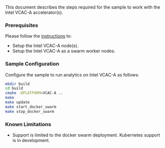 
This document describes the steps required for the sample to work with the Intel VCAC-A accelerator(s).    

### Prerequisites

Please follow the [instructions](https://github.com/OpenVisualCloud/Dockerfiles/tree/master/VCAC-A) to:  
- Setup the Intel VCAC-A node(s).     
- Setup the Intel VCAC-A as a swarm worker nodes.     

### Sample Configuration

Configure the sample to run analytics on Intel VCAC-A as follows:     

```sh
mkdir build
cd build
cmake -DPLATFORM=VCAC-A ..
make
make update
make start_docker_swarm
make stop_docker_swarm
```

### Known Limitations

- Support is limited to the docker swarm deployment. Kubernetes support is in development.    
